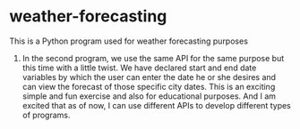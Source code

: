 # weather-forecasting
This is a  Python program used for weather forecasting purposes 
1. In the second program, we use the same API for the same purpose but this time with a little twist. We have declared start and end date variables by which the user can enter the date he or she desires and can view the forecast of those specific city dates.
This is an exciting simple and fun exercise and also for educational purposes.
And I am excited that as of now, I can use different APIs to develop different types of programs.


